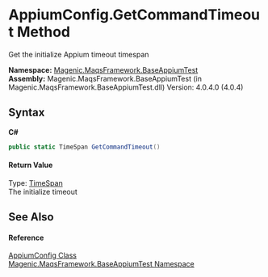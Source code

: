 # AppiumConfig.GetCommandTimeout Method 
 

Get the initialize Appium timeout timespan

**Namespace:**&nbsp;<a href="#/MAQS_4/Appium_AUTOGENERATED/Magenic-MaqsFramework-BaseAppiumTest_Namespace">Magenic.MaqsFramework.BaseAppiumTest</a><br />**Assembly:**&nbsp;Magenic.MaqsFramework.BaseAppiumTest (in Magenic.MaqsFramework.BaseAppiumTest.dll) Version: 4.0.4.0 (4.0.4)

## Syntax

**C#**<br />
``` C#
public static TimeSpan GetCommandTimeout()
```


#### Return Value
Type: <a href="http://msdn2.microsoft.com/en-us/library/269ew577" target="_blank">TimeSpan</a><br />The initialize timeout

## See Also


#### Reference
<a href="#/MAQS_4/Appium_AUTOGENERATED/AppiumConfig_Class">AppiumConfig Class</a><br /><a href="#/MAQS_4/Appium_AUTOGENERATED/Magenic-MaqsFramework-BaseAppiumTest_Namespace">Magenic.MaqsFramework.BaseAppiumTest Namespace</a><br />